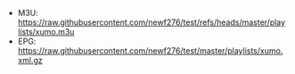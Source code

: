 - M3U: https://raw.githubusercontent.com/newf276/test/refs/heads/master/playlists/xumo.m3u
- EPG: https://raw.githubusercontent.com/newf276/test/master/playlists/xumo.xml.gz
